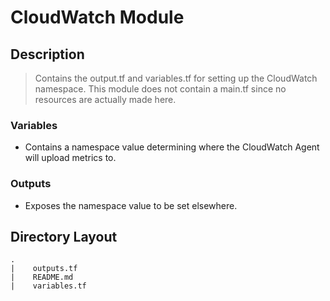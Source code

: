 # CloudWatch Module

## Description
> Contains the output.tf and variables.tf for setting up the CloudWatch namespace. 
> This module does not contain a main.tf since no resources are actually made here.

### Variables
- Contains a namespace value determining where the CloudWatch Agent will upload metrics to.
### Outputs
- Exposes the namespace value to be set elsewhere.


## Directory Layout
    .
    |    outputs.tf
    |    README.md
    |    variables.tf